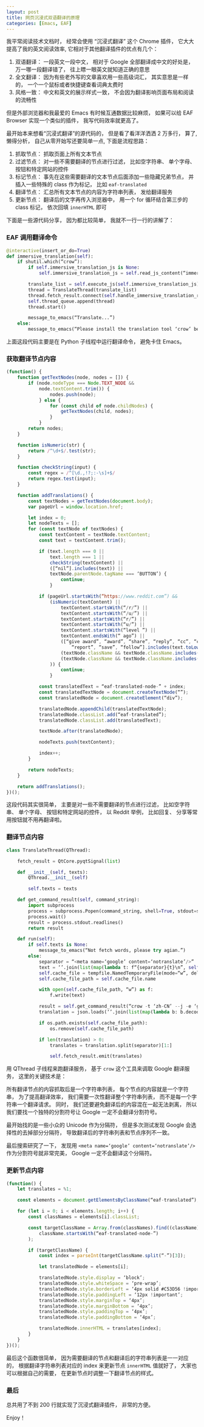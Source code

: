 ```yaml
---
layout: post
title: 网页沉浸式双语翻译的原理
categories: [Emacs, EAF]
---
```


我平常阅读技术文档时， 经常会使用 “沉浸式翻译” 这个 Chrome 插件， 它大大提高了我的英文阅读效率, 它相对于其他翻译插件的优点有几个：

1. 双语翻译： 一段英文一段中文， 相对于 Google 全部翻译成中文的好处是， 万一哪一段翻译错了， 往上瞟一眼英文就知道正确的意思
2. 全文翻译： 因为有些老外写的文章喜欢用一些高级词汇， 其实意思是一样的， 一个一个鼠标或者快捷键查看词典太费时
3. 风格一致： 中文和英文的展示样式一致， 不会因为翻译影响页面布局和阅读的流畅性

但是外部浏览器和我最爱的 Emacs 有时候互通数据比较麻烦， 如果可以给 EAF Browser 实现一个类似的插件， 我写代码效率就更高了。

最开始本来想看“沉浸式翻译”的源代码的， 但是看了看洋洋洒洒 2 万多行， 算了, 懒得分析， 自己从零开始写还要简单一点, 下面是流程思路：

1. 抓取节点： 抓取页面上所有文本节点
2. 过滤节点： 对一些不需要翻译的节点进行过滤， 比如空字符串、 单个字母、 按钮和特定网站的控件
3. 标记节点： 事先在这些需要翻译的文本节点后面添加一些隐藏兄弟节点， 并插入一些特殊的 class 作为标记， 比如 `eaf-translated`
4. 翻译节点： 汇总所有文本节点的内容为字符串列表， 发给翻译服务
5. 更新节点： 翻译后的文字再传入浏览器中， 用一个 for 循环结合第三步的 class 标记， 依次回填 `innerHTML` 即可

下面是一些源代码分享， 因为都比较简单， 我就不一行一行的讲解了：

### EAF 调用翻译命令

```python
@interactive(insert_or_do=True)
def immersive_translation(self):
    if shutil.which(“crow”):
        if self.immersive_translation_js is None:
            self.immersive_translation_js = self.read_js_content(“immersive_translation.js”)

        translate_list = self.execute_js(self.immersive_translation_js)
        thread = TranslateThread(translate_list)
        thread.fetch_result.connect(self.handle_immersive_translation_result)
        self.thread_queue.append(thread)
        thread.start()

        message_to_emacs(“Translate...”)
    else:
        message_to_emacs(“Please install the translation tool ‘crow’ before experiencing immersive translation.”)
```

上面这段代码主要是在 Python 子线程中运行翻译命令， 避免卡住 Emacs。

### 获取翻译节点内容

```javascript
(function() {
    function getTextNodes(node, nodes = []) {
        if (node.nodeType === Node.TEXT_NODE &&
            node.textContent.trim()) {
                nodes.push(node);
            } else {
                for (const child of node.childNodes) {
                    getTextNodes(child, nodes);
                }
            }
        return nodes;
    }

    function isNumeric(str) {
        return /^\d+$/.test(str);
    }

    function checkString(input) {
        const regex = /^[\d.,!?;:-\s]+$/
        return regex.test(input);
    }

    function addTranslations() {
        const textNodes = getTextNodes(document.body);
        var pageUrl = window.location.href;

        let index = 0;
        let nodeTexts = [];
        for (const textNode of textNodes) {
            const textContent = textNode.textContent;
            const text = textContent.trim();

            if (text.length === 0 ||
                text.length === 1 ||
                checkString(textContent) ||
                ([“nil”].includes(text)) ||
                textNode.parentNode.tagName === ‘BUTTON’) {
                    continue;
                }

            if (pageUrl.startsWith(“https://www.reddit.com”) &&
                (isNumeric(textContent) ||
                    textContent.startsWith(“/r/”) ||
                    textContent.startsWith(“/u/”) ||
                    textContent.startsWith(“r/”) ||
                    textContent.startsWith(“u/”) ||
                    textContent.startsWith(“level ”) ||
                    textContent.endsWith(“ ago”) ||
                    ([“give award”, “award”, “share”, “reply”, “cc”, “comment as”, “posted by”, “op”,
                        “report”, “save”, “follow”].includes(text.toLowerCase())) ||
                    (textNode.className && textNode.className.includes(“button”)) ||
                    (textNode.className && textNode.className.includes(“icon-comment”))
                )) {
                    continue;
                }

            const translatedText = “eaf-translated-node-” + index;
            const translatedTextNode = document.createTextNode(“”);
            const translatedNode = document.createElement(“div”);

            translatedNode.appendChild(translatedTextNode);
            translatedNode.classList.add(“eaf-translated”);
            translatedNode.classList.add(translatedText);

            textNode.after(translatedNode);

            nodeTexts.push(textContent);

            index++;
        }

        return nodeTexts;
    }

    return addTranslations();
})();
```

这段代码其实很简单， 主要是对一些不需要翻译的节点进行过滤， 比如空字符串、 单个字母、 按钮和特定网站的控件， 以 Reddit 举例， 比如回复、 分享等常用按钮就不用再翻译啦。

### 翻译节点内容

```python
class TranslateThread(QThread):

    fetch_result = QtCore.pyqtSignal(list)

    def __init__(self, texts):
        QThread.__init__(self)

        self.texts = texts

    def get_command_result(self, command_string):
        import subprocess
        process = subprocess.Popen(command_string, shell=True, stdout=subprocess.PIPE, stderr=subprocess.PIPE)
        process.wait()
        result = process.stdout.readlines()
        return result

    def run(self):
        if self.texts is None:
            message_to_emacs(“Not fetch words, please try agian.”)
        else:
            separator = “<meta name=‘google’ content=‘notranslate’/>”
            text = ‘’.join(list(map(lambda t: f“{separator}{t}\n”, self.texts)))
            self.cache_file = tempfile.NamedTemporaryFile(mode=“w”, delete=False)
            self.cache_file_path = self.cache_file.name

            with open(self.cache_file_path, “w”) as f:
                f.write(text)

            result = self.get_command_result(“crow -t ‘zh-CN’ --j -e ‘google’ -f {}”.format(self.cache_file_path))
            translation = json.loads(‘’.join(list(map(lambda b: b.decode(“utf-8”), result))))[“translation”]

            if os.path.exists(self.cache_file_path):
                os.remove(self.cache_file_path)

            if len(translation) > 0:
                translates = translation.split(separator)[1:]

                self.fetch_result.emit(translates)
```

用 QThread 子线程来跑翻译服务， 基于 `crow` 这个工具来调取 Google 翻译服务， 这里的关键技术是： 

所有翻译节点的内容抓取后是一个字符串列表， 每个节点的内容就是一个字符串， 为了提高翻译效率， 我们需要一次性翻译整个字符串列表， 而不是每一个字符串一个翻译请求。 同时， 我们还要避免翻译后的内容混在一起无法剥离， 所以我们要找一个独特的分割符号让 Google 一定不会翻译分割符号。

最开始找的是一些小众的 Unicode 作为分隔符， 但是多次测试发现 Google 会选择性的去掉部分分隔符， 导致翻译后的字符串列表和节点序列不一致。

最后搜索研究了一下， 发现用 `<meta name=‘google’ content=‘notranslate’/>` 作为分割符号就非常完美， Google 一定不会翻译这个分隔符。

### 更新节点内容

```javascript
(function() {
    let translates = %1;

    const elements = document.getElementsByClassName(“eaf-translated”);

    for (let i = 0; i < elements.length; i++) {
        const classNames = elements[i].classList;

        const targetClassName = Array.from(classNames).find((className) =>
            className.startsWith(“eaf-translated-node-”)
        );

        if (targetClassName) {
            const index = parseInt(targetClassName.split(“-”)[3]);

            let translatedNode = elements[i];

            translatedNode.style.display = ‘block’;
            translatedNode.style.whiteSpace = ‘pre-wrap’;
            translatedNode.style.borderLeft = ‘4px solid #C53D56 !important’;
            translatedNode.style.paddingLeft = ‘12px !important’;
            translatedNode.style.marginTop = ‘4px’;
            translatedNode.style.marginBottom = ‘4px’;
            translatedNode.style.paddingTop = ‘4px’;
            translatedNode.style.paddingBottom = ‘4px’;

            translatedNode.innerHTML = translates[index];
        }
    }
})();
```

最后这个函数很简单， 因为需要翻译的节点和翻译后的字符串列表是一一对应的， 根据翻译字符串列表对应的 index 来更新节点 `innerHTML` 值就好了， 大家也可以根据自己的需要， 在更新节点时调整一下翻译节点的样式。

### 最后
总共用了不到 200 行就实现了沉浸式翻译插件， 非常的方便。

Enjoy！
